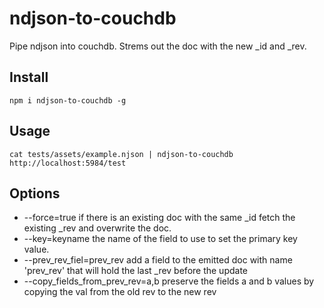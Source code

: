 ndjson-to-couchdb
=================

Pipe ndjson into couchdb. Strems out the doc with the new _id and _rev.

Install
-------

    npm i ndjson-to-couchdb -g

Usage
-----

    cat tests/assets/example.njson | ndjson-to-couchdb http://localhost:5984/test

Options
-------

  - --force=true  if there is an existing doc with the same _id fetch the existing _rev and overwrite the doc.
  - --key=keyname the name of the field to use to set the primary key value.
  - --prev_rev_fiel=prev_rev add a field to the emitted doc with name 'prev_rev' that will hold the last _rev before the update
  - --copy_fields_from_prev_rev=a,b preserve the fields a and b values by copying the val from the old rev to the new rev
